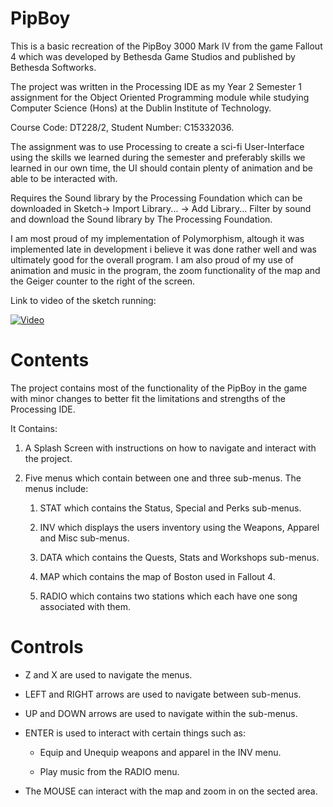 # PipBoy
This is a basic recreation of the PipBoy 3000 Mark IV from the game Fallout 4 which was developed 
by Bethesda Game Studios and published by Bethesda Softworks.

The project was written in the Processing IDE as my Year 2 Semester 1 assignment for the Object 
Oriented Programming module while studying Computer Science (Hons) at the Dublin Institute of 
Technology.

Course Code: DT228/2, Student Number: C15332036.

The assignment was to use Processing to create a sci-fi User-Interface using the skills we 
learned during the semester and preferably skills we learned in our own time, the UI should 
contain plenty of animation and be able to be interacted with.

Requires the Sound library by the Processing Foundation which can be downloaded in Sketch-> 
Import Library... -> Add Library... Filter by sound and download the Sound library by The 
Processing Foundation.

I am most proud of my implementation of Polymorphism, altough it was implemented late in 
development i believe it was done rather well and was ultimately good for the overall 
program. I am also proud of my use of animation and music in the program, the zoom 
functionality of the map and the Geiger counter to the right of the screen.

Link to video of the sketch running:
 
[![Video](http://img.youtube.com/vi/rrI7ruHb1ws/0.jpg)](http://www.youtube.com/watch?v=rrI7ruHb1ws)

# Contents
The project contains most of the functionality of the PipBoy in the game with minor changes to 
better fit the limitations and strengths of the Processing IDE.

It Contains:

1. A Splash Screen with instructions on how to navigate and interact with the project.

2. Five menus which contain between one and three sub-menus. The menus include:

	1. STAT which contains the Status, Special and Perks sub-menus.

	2. INV which displays the users inventory using the Weapons, Apparel and Misc sub-menus.

	3. DATA which contains the Quests, Stats and Workshops sub-menus.

	4. MAP which contains the map of Boston used in Fallout 4.

	5. RADIO which contains two stations which each have one song associated with them.

# Controls
* Z and X are used to navigate the menus.

* LEFT and RIGHT arrows are used to navigate between sub-menus.

* UP and DOWN arrows are used to navigate within the sub-menus.

* ENTER is used to interact with certain things such as:

	* Equip and Unequip weapons and apparel in the INV menu.

	* Play music from the RADIO menu.

* The MOUSE can interact with the map and zoom in on the sected area.